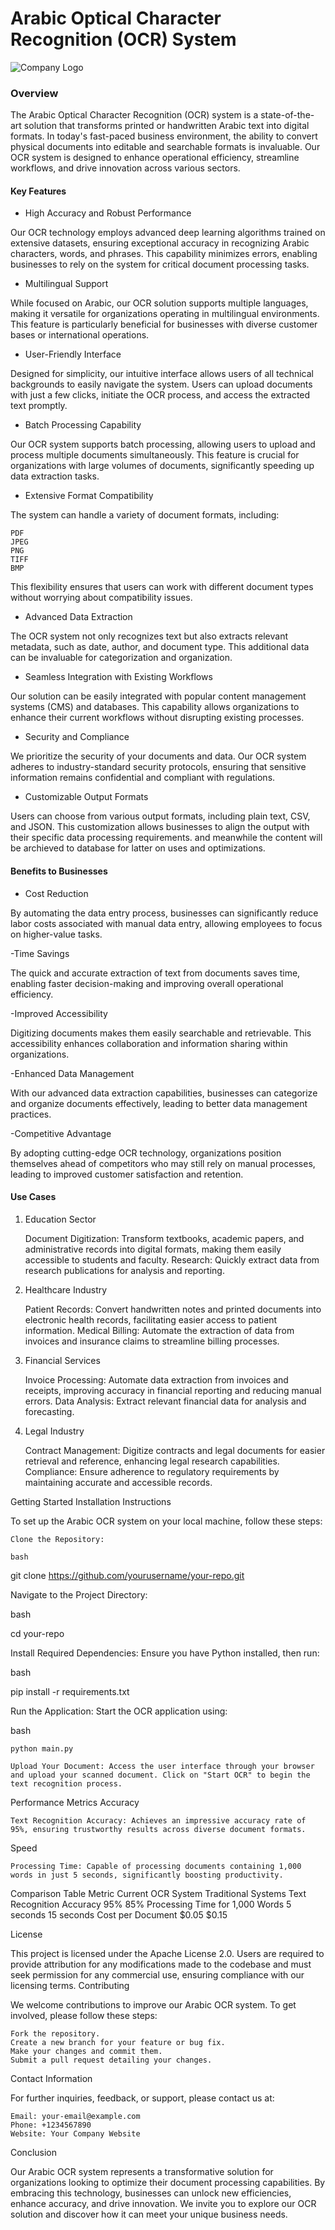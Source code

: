 # Arabic Optical Character Recognition (OCR) System

![Company Logo](images/logo.png)

### Overview

The Arabic Optical Character Recognition (OCR) system is a state-of-the-art solution that transforms printed or handwritten Arabic text into digital formats. 
In today's fast-paced business environment, the ability to convert physical documents into editable and searchable formats is invaluable. Our OCR system is designed 
to enhance operational efficiency, streamline workflows, and drive innovation across various sectors.

#### Key Features


- High Accuracy and Robust Performance

Our OCR technology employs advanced deep learning algorithms trained on extensive datasets, ensuring exceptional accuracy in recognizing Arabic characters, words, and phrases.
This capability minimizes errors, enabling businesses to rely on the system for critical document processing tasks.

- Multilingual Support

While focused on Arabic, our OCR solution supports multiple languages, making it versatile for organizations operating in multilingual environments. 
This feature is particularly beneficial for businesses with diverse customer bases or international operations.

- User-Friendly Interface

Designed for simplicity, our intuitive interface allows users of all technical backgrounds to easily navigate the system. Users can upload documents with just a few clicks, 
initiate the OCR process, and access the extracted text promptly.

- Batch Processing Capability

Our OCR system supports batch processing, allowing users to upload and process multiple documents simultaneously. This feature is crucial for organizations with large volumes of documents,
significantly speeding up data extraction tasks.

- Extensive Format Compatibility

The system can handle a variety of document formats, including:

    PDF
    JPEG
    PNG
    TIFF
    BMP

This flexibility ensures that users can work with different document types without worrying about compatibility issues.

- Advanced Data Extraction

The OCR system not only recognizes text but also extracts relevant metadata, such as date, author, and document type. This additional data can be invaluable for categorization and organization.

- Seamless Integration with Existing Workflows

Our solution can be easily integrated with popular content management systems (CMS) and databases. This capability allows organizations to enhance their current workflows without disrupting existing processes.

- Security and Compliance

We prioritize the security of your documents and data. Our OCR system adheres to industry-standard security protocols, ensuring that sensitive information remains confidential and compliant with regulations.

- Customizable Output Formats

Users can choose from various output formats, including plain text, CSV, and JSON. This customization allows businesses to align the output with their specific data processing requirements.
and meanwhile the content will be archieved to database for latter on uses and optimizations.


#### Benefits to Businesses
- Cost Reduction

By automating the data entry process, businesses can significantly reduce labor costs associated with manual data entry, allowing employees to focus on higher-value tasks.

-Time Savings

The quick and accurate extraction of text from documents saves time, enabling faster decision-making and improving overall operational efficiency.

-Improved Accessibility

Digitizing documents makes them easily searchable and retrievable. This accessibility enhances collaboration and information sharing within organizations.

-Enhanced Data Management

With our advanced data extraction capabilities, businesses can categorize and organize documents effectively, leading to better data management practices.

-Competitive Advantage

By adopting cutting-edge OCR technology, organizations position themselves ahead of competitors who may still rely on manual processes, 
leading to improved customer satisfaction and retention.

#### Use Cases
1. Education Sector

    Document Digitization: Transform textbooks, academic papers, and administrative records into digital formats, making them easily accessible to students and faculty.
    Research: Quickly extract data from research publications for analysis and reporting.

2. Healthcare Industry

    Patient Records: Convert handwritten notes and printed documents into electronic health records, facilitating easier access to patient information.
    Medical Billing: Automate the extraction of data from invoices and insurance claims to streamline billing processes.

3. Financial Services

    Invoice Processing: Automate data extraction from invoices and receipts, improving accuracy in financial reporting and reducing manual errors.
    Data Analysis: Extract relevant financial data for analysis and forecasting.

4. Legal Industry

    Contract Management: Digitize contracts and legal documents for easier retrieval and reference, enhancing legal research capabilities.
    Compliance: Ensure adherence to regulatory requirements by maintaining accurate and accessible records.

Getting Started
Installation Instructions

To set up the Arabic OCR system on your local machine, follow these steps:

    Clone the Repository:

    bash

git clone https://github.com/yourusername/your-repo.git

Navigate to the Project Directory:

bash

cd your-repo

Install Required Dependencies: Ensure you have Python installed, then run:

bash

pip install -r requirements.txt

Run the Application: Start the OCR application using:

bash

    python main.py

    Upload Your Document: Access the user interface through your browser and upload your scanned document. Click on "Start OCR" to begin the text recognition process.
Performance Metrics
Accuracy

    Text Recognition Accuracy: Achieves an impressive accuracy rate of 95%, ensuring trustworthy results across diverse document formats.

Speed

    Processing Time: Capable of processing documents containing 1,000 words in just 5 seconds, significantly boosting productivity.

Comparison Table
Metric	Current OCR System	Traditional Systems
Text Recognition Accuracy	95%	85%
Processing Time for 1,000 Words	5 seconds	15 seconds
Cost per Document	$0.05	$0.15


License

This project is licensed under the Apache License 2.0. Users are required to provide attribution for any modifications made to the codebase and must seek permission for any commercial use, ensuring compliance with our licensing terms.
Contributing

We welcome contributions to improve our Arabic OCR system. To get involved, please follow these steps:

    Fork the repository.
    Create a new branch for your feature or bug fix.
    Make your changes and commit them.
    Submit a pull request detailing your changes.

Contact Information

For further inquiries, feedback, or support, please contact us at:

    Email: your-email@example.com
    Phone: +1234567890
    Website: Your Company Website

Conclusion

Our Arabic OCR system represents a transformative solution for organizations looking to optimize their document processing capabilities. By embracing this technology, businesses can unlock new efficiencies, enhance accuracy, and drive innovation. We invite you to explore our OCR solution and discover how it can meet your unique business needs.
